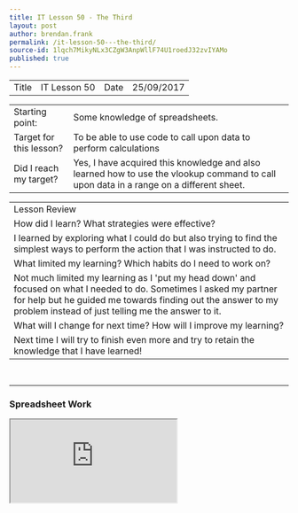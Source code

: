 ```yaml
---
title: IT Lesson 50 - The Third
layout: post
author: brendan.frank
permalink: /it-lesson-50---the-third/
source-id: 1lqch7MikyNLx3CZgW3AnpWllF74U1roedJ32zvIYAMo
published: true
---
```

<table>
  <tr>
    <td>Title</td>
    <td>IT Lesson 50
</td>
    <td>Date</td>
    <td>25/09/2017</td>
  </tr>
</table>


<table>
  <tr>
    <td>Starting point:</td>
    <td>Some knowledge of spreadsheets.</td>
  </tr>
  <tr>
    <td>Target for this lesson?</td>
    <td>To be able to use code to call upon data to perform calculations</td>
  </tr>
  <tr>
    <td>Did I reach my target? </td>
    <td>Yes, I have acquired this knowledge and also learned how to use the vlookup command to call upon data in a range on a different sheet.</td>
  </tr>
</table>


<table>
  <tr>
    <td>Lesson Review</td>
  </tr>
  <tr>
    <td>How did I learn? What strategies were effective? </td>
  </tr>
  <tr>
    <td>I learned by exploring what I could do but also trying to find the simplest ways to perform the action that I was instructed to do.</td>
  </tr>
  <tr>
    <td>What limited my learning? Which habits do I need to work on? </td>
  </tr>
  <tr>
    <td>Not much limited my learning as I 'put my head down' and focused on what I needed to do. Sometimes I asked my partner for help but he guided me towards finding out the answer to my problem instead of just telling me the answer to it.</td>
  </tr>
  <tr>
    <td>What will I change for next time? How will I improve my learning?</td>
  </tr>
  <tr>
    <td>Next time I will try to finish even more and try to retain the knowledge that I have learned!</td>
  </tr>
</table>

<br>
<hr>

<h3>Spreadsheet Work</h3>

<iframe src="https://docs.google.com/spreadsheets/d/e/2PACX-1vTJIhPsc4gUwPwt_VpK45gcwlrhlrnn3-OcAaxtlMYzkom7ho51nSgNJdVq0PUGwIdhGStBc47CRbpG/pubhtml?widget=true&amp;headers=false"></iframe>

